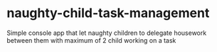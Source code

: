 # naughty-child-task-management
Simple console app that let naughty children to delegate housework between them with maximum of 2 child working on a task
